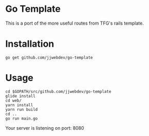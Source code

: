 # Go Template

This is a port of the more useful routes from TFG's rails template.

# Installation

```
go get github.com/jjwebdev/go-template
```

# Usage

```
cd $GOPATH/src/github.com/jjwebdev/go-template
glide install
cd web/
yarn install
yarn run build
cd ..
go run main.go
```

Your server is listening on port: 8080
